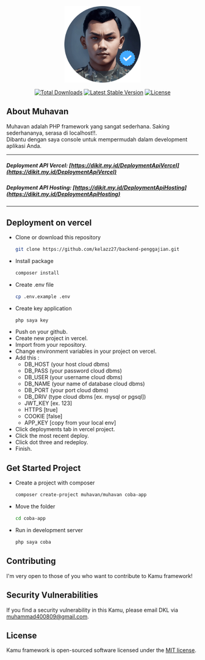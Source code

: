 <p align="center"><img src="/public/kamu.png" width="200" alt="kamu"></p>

<p align="center">
<a href="https://codeload.github.com/kelazz27/backend-penggajian/zip/refs/heads/main"><img src="https://img.shields.io/packagist/dt/kamu/framework" alt="Total Downloads"></a>
<a href="https://codeload.github.com/kelazz27/backend-penggajian/zip/refs/heads/main"><img src="https://img.shields.io/packagist/v/kamu/framework" alt="Latest Stable Version"></a>
<a href="https://codeload.github.com/kelazz27/backend-penggajian/zip/refs/heads/main"><img src="https://img.shields.io/packagist/l/kamu/framework" alt="License"></a>
</p>

## About Muhavan

Muhavan adalah PHP framework yang sangat sederhana. Saking sederhananya, serasa di localhost!!.
<br>
Dibantu dengan saya console untuk mempermudah dalam development aplikasi Anda.

<hr>

##### Deployment API Vercel: [https://dikit.my.id/DeploymentApiVercel](https://dikit.my.id/DeploymentApiVercel)
##### Deployment API Hosting: [https://dikit.my.id/DeploymentApiHosting](https://dikit.my.id/DeploymentApiHosting)

<hr>

## Deployment on vercel
- Clone or download this repository
    ```bash
    git clone https://github.com/kelazz27/backend-penggajian.git
    ```
- Install package
    ```bash
    composer install
    ```
- Create .env file
    ```bash
    cp .env.example .env
    ```
- Create key application
    ```bash
    php saya key
    ```
- Push on your github.
- Create new project in vercel.
- Import from your repository.
- Change environment variables in your project on vercel.
- Add this :
  - DB_HOST (your host cloud dbms) 
  - DB_PASS (your password cloud dbms)
  - DB_USER (your username cloud dbms)
  - DB_NAME (your name of database cloud dbms)
  - DB_PORT (your port cloud dbms)
  - DB_DRIV (type cloud dbms [ex. mysql or pgsql])
  - JWT_KEY [ex. 123]
  - HTTPS [true]
  - COOKIE [false]
  - APP_KEY [copy from your local env]
- Click deployments tab in vercel project.
- Click the most recent deploy.
- Click dot three and redeploy.
- Finish.

## Get Started Project
- Create a project with composer
    ```bash
    composer create-project muhavan/muhavan coba-app
    ```
- Move the folder
    ```bash
    cd coba-app
    ```
- Run in development server
    ```bash
    php saya coba
    ```

## Contributing

I'm very open to those of you who want to contribute to Kamu framework!

## Security Vulnerabilities

If you find a security vulnerability in this Kamu, please email DKL via [muhammad400809@gmail.com](mailto:muhammad400809@gmail.com).

## License

Kamu framework is open-sourced software licensed under the [MIT license](https://opensource.org/licenses/MIT).
